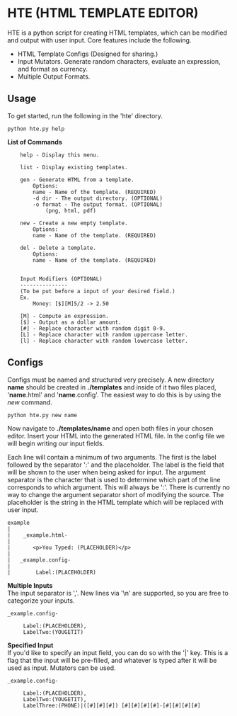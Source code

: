 # HTE (HTML TEMPLATE EDITOR)
HTE is a python script for creating HTML templates, which can be modified and output with user input.
Core features include the following.

  - HTML Template Configs (Designed for sharing.)
  - Input Mutators. Generate random characters, evaluate an expression, and format as currency.
  - Multiple Output Formats.

## Usage
To get started, run the following in the 'hte' directory.

    python hte.py help

__List of Commands__

        help - Display this menu.

        list - Display existing templates.

        gen - Generate HTML from a template.
            Options:
            name - Name of the template. (REQUIRED)
            -d dir - The output directory. (OPTIONAL)
            -o format - The output format. (OPTIONAL)
                (png, html, pdf)

        new - Create a new empty template.
            Options:
            name - Name of the template. (REQUIRED)

        del - Delete a template.
            Options:
            name - Name of the template. (REQUIRED)


        Input Modifiers (OPTIONAL)
        ---------------
        (To be put before a input of your desired field.)
        Ex.
            Money: [$][M]5/2 -> 2.50

        [M] - Compute an expression.
        [$] - Output as a dollar amount.
        [#] - Replace character with random digit 0-9.
        [L] - Replace character with random uppercase letter.
        [l] - Replace character with random lowercase letter.
        
## Configs
Configs must be named and structured very precisely. A new directory __name__ should be created in __./templates__ and inside of it two files placed, '__name__.html' and '__name__.config'. The easiest way to do this is by using the _new_ command.
 
    python hte.py new name
    
Now navigate to __./templates/name__ and open both files in your chosen editor. Insert your HTML into the generated HTML file. In the config file we will begin writing our input fields. 

Each line will contain a minimum of two arguments. The first is the label followed by the separator ':' and the placeholder. The label is the field that will be shown to the user when being asked for input. The argument separator is the character that is used to determine which part of the line corresponds to which argument. This will always be ':'. There is currently no way to change the argument separator short of modifying the source. The placeholder is the string in the HTML template which will be replaced with user input.

    example
    |
    |    _example.html-
    |
    |       <p>You Typed: (PLACEHOLDER)</p>
    |
    |   _example.config-
    |
    |        Label:(PLACEHOLDER)
 
__Multiple Inputs__  
The input separator is ','. New lines via '\n' are supported, so you are free to categorize your inputs.

    _example.config-

         Label:(PLACEHOLDER),
         LabelTwo:(YOUGETIT)
         
__Specified Input__  
If you'd like to specify an input field, you can do so with the '|' key. This is a flag that the input will be pre-filled, and whatever is typed after it will be used as input. Mutators can be used.

    _example.config-

         Label:(PLACEHOLDER),
         LabelTwo:(YOUGETIT),
         LabelThree:(PHONE)|([#][#][#]) [#][#][#][#]-[#][#][#][#]
